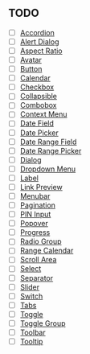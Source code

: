 ## TODO

- [ ]  [Accordion](/docs/components/accordion)
- [ ] [Alert Dialog](/docs/components/alert-dialog)
- [ ] [Aspect Ratio](/docs/components/aspect-ratio)
- [ ] [Avatar](/docs/components/avatar)
- [ ] [Button](/docs/components/button)
- [ ] [Calendar](/docs/components/calendar)
- [ ] [Checkbox](/docs/components/checkbox)
- [ ] [Collapsible](/docs/components/collapsible)
- [ ] [Combobox](/docs/components/combobox) 
- [ ] [Context Menu](/docs/components/context-menu)
- [ ] [Date Field](/docs/components/date-field)
- [ ] [Date Picker](/docs/components/date-picker)
- [ ] [Date Range Field](/docs/components/date-range-field)
- [ ] [Date Range Picker](/docs/components/date-range-picker)
- [ ] [Dialog](/docs/components/dialog)
- [ ] [Dropdown Menu](/docs/components/dropdown-menu)
- [ ] [Label](/docs/components/label)
- [ ] [Link Preview](/docs/components/link-preview)
- [ ] [Menubar](/docs/components/menubar)
- [ ] [Pagination](/docs/components/pagination)
- [ ] [PIN Input](/docs/components/pin-input)
- [ ] [Popover](/docs/components/popover)
- [ ] [Progress](/docs/components/progress)
- [ ] [Radio Group](/docs/components/radio-group)
- [ ] [Range Calendar](/docs/components/range-calendar)
- [ ] [Scroll Area](/docs/components/scroll-area)
- [ ] [Select](/docs/components/select)
- [ ] [Separator](/docs/components/separator)
- [ ] [Slider](/docs/components/slider)
- [ ] [Switch](/docs/components/switch)
- [ ] [Tabs](/docs/components/tabs)
- [ ] [Toggle](/docs/components/toggle)
- [ ] [Toggle Group](/docs/components/toggle-group)
- [ ] [Toolbar](/docs/components/toolbar)
- [ ] [Tooltip](/docs/components/tooltip)
